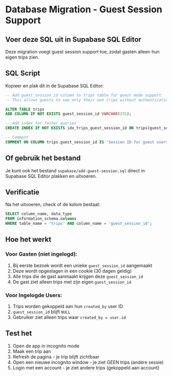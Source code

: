 # Database Migration - Guest Session Support

## Voer deze SQL uit in Supabase SQL Editor

Deze migration voegt guest session support toe, zodat gasten alleen hun eigen trips zien.

## SQL Script

Kopieer en plak dit in de Supabase SQL Editor:

```sql
-- Add guest_session_id column to trips table for guest mode support
-- This allows guests to see only their own trips without authentication

ALTER TABLE trips
ADD COLUMN IF NOT EXISTS guest_session_id VARCHAR(255);

-- Add index for faster queries
CREATE INDEX IF NOT EXISTS idx_trips_guest_session_id ON trips(guest_session_id);

-- Comment
COMMENT ON COLUMN trips.guest_session_id IS 'Session ID for guest users to track their trips without authentication';
```

## Of gebruik het bestand

Je kunt ook het bestand `supabase/add-guest-session.sql` direct in Supabase SQL Editor plakken en uitvoeren.

## Verificatie

Na het uitvoeren, check of de kolom bestaat:

```sql
SELECT column_name, data_type
FROM information_schema.columns
WHERE table_name = 'trips' AND column_name = 'guest_session_id';
```

## Hoe het werkt

### Voor Gasten (niet ingelogd):

1. Bij eerste bezoek wordt een unieke `guest_session_id` aangemaakt
2. Deze wordt opgeslagen in een cookie (30 dagen geldig)
3. Alle trips die de gast aanmaakt krijgen deze `guest_session_id`
4. De gast ziet alleen trips met zijn eigen `guest_session_id`

### Voor Ingelogde Users:

1. Trips worden gekoppeld aan hun `created_by` user ID
2. `guest_session_id` blijft `NULL`
3. Gebruiker ziet alleen trips waar `created_by = user.id`

## Test het

1. Open de app in incognito mode
2. Maak een trip aan
3. Refresh de pagina - je trip blijft zichtbaar
4. Open een nieuwe incognito window - je ziet GEEN trips (andere sessie)
5. Login met een account - je ziet andere trips (gekoppeld aan account)
